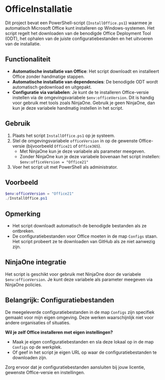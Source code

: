 # OfficeInstallatie

Dit project bevat een PowerShell-script (`InstallOffice.ps1`) waarmee je automatisch Microsoft Office kunt installeren op Windows-systemen. Het script regelt het downloaden van de benodigde Office Deployment Tool (ODT), het ophalen van de juiste configuratiebestanden en het uitvoeren van de installatie.

## Functionaliteit
- **Automatische installatie van Office**: Het script downloadt en installeert Office zonder handmatige stappen.
- **Automatische installatie van dependencies**: De benodigde ODT wordt automatisch gedownload en uitgepakt.
- **Configuratie via variabelen**: Je kunt de te installeren Office-versie instellen via de omgevingsvariabele `$env:officeVersion`. Dit is handig voor gebruik met tools zoals NinjaOne. Gebruik je geen NinjaOne, dan kun je deze variabele handmatig instellen in het script.

## Gebruik
1. Plaats het script `InstallOffice.ps1` op je systeem.
2. Stel de omgevingsvariabele `officeVersion` in op de gewenste Office-versie (bijvoorbeeld `Office21` of `Office365`).
   - Met NinjaOne kun je deze variabele als parameter meegeven.
   - Zonder NinjaOne kun je deze variabele bovenaan het script instellen: ` $env:officeVersion = "Office21" `
3. Voer het script uit met PowerShell als administrator.

## Voorbeeld
```powershell
$env:officeVersion = "Office21"
./InstallOffice.ps1
```

## Opmerking
- Het script downloadt automatisch de benodigde bestanden als ze ontbreken.
- De configuratiebestanden voor Office moeten in de map `Configs` staan. Het script probeert ze te downloaden van GitHub als ze niet aanwezig zijn.

## NinjaOne integratie
Het script is geschikt voor gebruik met NinjaOne door de variabele `$env:officeVersion`. Je kunt deze variabele als parameter meegeven via NinjaOne policies.


## Belangrijk: Configuratiebestanden

De meegeleverde configuratiebestanden in de map `Configs` zijn specifiek gemaakt voor mijn eigen omgeving. Deze werken waarschijnlijk niet voor andere organisaties of situaties. 

**Wil je zelf Office installeren met eigen instellingen?**
- Maak je eigen configuratiebestanden en sla deze lokaal op in de map `Configs` op de werkplek.
- Of geef in het script je eigen URL op waar de configuratiebestanden te downloaden zijn.

Zorg ervoor dat je configuratiebestanden aansluiten bij jouw licentie, gewenste Office-versie en instellingen.
